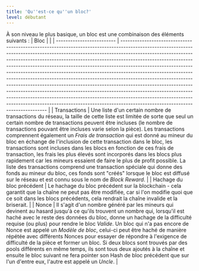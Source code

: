 ```yaml
---
title: 'Qu''est-ce qu''un bloc?'
level: débutant
---
```


À son niveau le plus basique, un bloc est une combinaison des éléments suivants :
| Bloc                      |                                                                                                                                                                                                                                                                                                                                                                                                                                                                                                                                                                                                                                                                                                                                                                                                                                                             |
| ------------------------- | ----------------------------------------------------------------------------------------------------------------------------------------------------------------------------------------------------------------------------------------------------------------------------------------------------------------------------------------------------------------------------------------------------------------------------------------------------------------------------------------------------------------------------------------------------------------------------------------------------------------------------------------------------------------------------------------------------------------------------------------------------------------------------------------------------------------------------------------------------------- |
| Transactions              | Une liste d'un certain nombre de transactions du réseau, la taille de cette liste est limitée de sorte que seul un certain nombre de transactions peuvent être incluses (le nombre de transactions pouvant être incluses varie selon la pièce). Les transactions comprennent également un *Frais de transaction* qui est donné au mineur du bloc en échange de l'inclusion de cette transaction dans le bloc, les transactions sont incluses dans les blocs en fonction de ces frais de transaction, les frais les plus élevés sont incorporés dans les blocs plus rapidement car les mineurs essaient de faire le plus de profit possible. La liste des transactions comprend une transaction spéciale qui donne des fonds au mineur du bloc, ces fonds sont "créés" lorsque le bloc est diffusé sur le réseau et est connu sous le nom de *Block Reward*. |
| Hachage du bloc précédent | Le hachage du bloc précédent sur la blockchain - cela garantit que la chaîne ne peut pas être modifiée, car si l'on modifie quoi que ce soit dans les blocs précédents, cela rendrait la chaîne invalide et la briserait.                                                                                                                                                                                                                                                                                                                                                                                                                                                                                                                                                                                                                                   |
| Nonce                     | Il s'agit d'un nombre généré par les mineurs qui devinent au hasard jusqu'à ce qu'ils trouvent un nombre qui, lorsqu'il est haché avec le reste des données du bloc, donne un hachage de la difficulté requise (ou plus) pour rendre le bloc *Valide*. Un bloc qui n'a pas encore de Nonce est appelé un *Modèle de bloc*, celui-ci peut être haché de manière répétée avec différents Nonces pour essayer de répondre à l'exigence de difficulté de la pièce et former un bloc. Si deux blocs sont trouvés par des pools différents en même temps, ils sont tous deux ajoutés à la chaîne et ensuite le bloc suivant ne fera pointer son Hash de bloc précédent que sur l'un d'entre eux, l'autre est appelé un *Uncle*.                                                                                                                                   |
